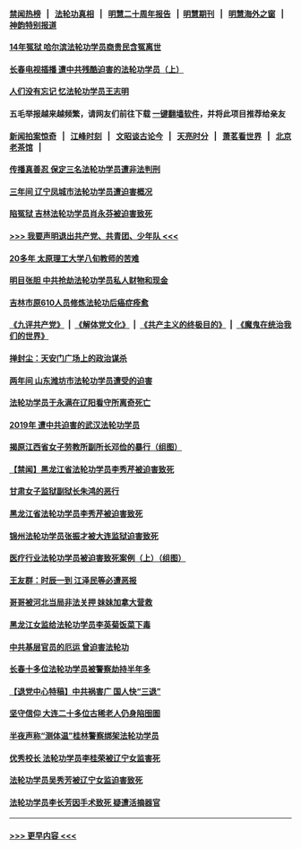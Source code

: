 #### [禁闻热榜](热点新闻.md?=0)  &nbsp;&nbsp;|&nbsp;&nbsp; [法轮功真相](https://github.com/gfw-breaker/truth/blob/master/README.md?=0) &nbsp;&nbsp;|&nbsp;&nbsp; [明慧二十周年报告](https://github.com/gfw-breaker/mh-reports/blob/master/README.md?=0) &nbsp;&nbsp;|&nbsp;&nbsp;[明慧期刊](https://github.com/gfw-breaker/mh-qikan) &nbsp;&nbsp;|&nbsp;&nbsp; [明慧海外之窗](https://github.com/gfw-breaker/mh-news/blob/master/README.md?=0) &nbsp;&nbsp;|&nbsp;&nbsp; [神韵特别报道](https://github.com/gfw-breaker/mh-news/blob/master/shenyun.md?=0)
#### [14年冤狱 哈尔滨法轮功学员商贵民含冤离世](../pages/prog424/a102792396.md?t=03061203) 
#### [长春电视插播 遭中共残酷迫害的法轮功学员（上）](../pages/prog424/a102792204.md?t=03061203) 
#### [人们没有忘记 忆法轮功学员王志明](../pages/prog424/a102791582.md?t=03061203) 
#### 五毛举报越来越频繁，请网友们前往下载 [一键翻墙软件](https://github.com/gfw-breaker/ssr-accounts)，并将此项目推荐给亲友
#### [新闻拍案惊奇](https://github.com/gfw-breaker/banned-news/blob/master/pages/link4.md) &nbsp;&nbsp;|&nbsp;&nbsp; [江峰时刻](https://github.com/gfw-breaker/banned-news/blob/master/pages/link4.md) &nbsp;&nbsp;|&nbsp;&nbsp; [文昭谈古论今](https://github.com/gfw-breaker/banned-news/blob/master/pages/link4.md) &nbsp;&nbsp;|&nbsp;&nbsp; [天亮时分](https://github.com/gfw-breaker/banned-news/blob/master/pages/link4.md) &nbsp;&nbsp;|&nbsp;&nbsp; [萧茗看世界](https://github.com/gfw-breaker/banned-news/blob/master/pages/link4.md) &nbsp;&nbsp;|&nbsp;&nbsp; [北京老茶馆](https://github.com/gfw-breaker/banned-news/blob/master/pages/link4.md) &nbsp;&nbsp;|&nbsp;&nbsp; 
#### [传播真善忍 保定三名法轮功学员遭非法判刑](../pages/prog424/a102791403.md?t=03061203) 
#### [三年间 辽宁凤城市法轮功学员遭迫害概况](../pages/prog424/a102786629.md?t=03061203) 
#### [陷冤狱 吉林法轮功学员肖永芬被迫害致死](../pages/prog424/a102791255.md?t=03061203) 
#### [>>> 我要声明退出共产党、共青团、少年队 <<<](https://github.com/begood0513/goodnews/blob/master/quit/letter.md) 
#### [20多年 太原理工大学八旬教师的苦难](../pages/prog424/a102790674.md?t=03061203) 
#### [明目张胆 中共抢劫法轮功学员私人财物和现金](../pages/prog424/a102790249.md?t=03061203) 
#### [吉林市原610人员修炼法轮功后癌症痊愈](../pages/prog424/a102789657.md?t=03061203) 
#### [《九评共产党》](https://github.com/begood0513/9ping.md/blob/master/README.md) &nbsp;|&nbsp; [《解体党文化》](../../../../jtdwh.md/blob/master/README.md)  &nbsp;|&nbsp; [《共产主义的终极目的》](../../../../gczydzjmd.md/blob/master/README.md) &nbsp;|&nbsp; [《魔鬼在统治我们的世界》](../../../../mgztzwmdsj.md/blob/master/README.md) 
#### [掸封尘：天安门广场上的政治谋杀](../pages/prog424/a102789591.md?t=03061203) 
#### [两年间 山东潍坊市法轮功学员遭受的迫害](../pages/prog424/a102789232.md?t=03061203) 
#### [法轮功学员于永满在辽阳看守所离奇死亡](../pages/prog424/a102789133.md?t=03061203) 
#### [2019年 遭中共迫害的武汉法轮功学员](../pages/prog424/a102787593.md?t=03061203) 
#### [揭原江西省女子劳教所副所长邓俭的暴行（组图）](../pages/prog424/a102787579.md?t=03061203) 
#### [【禁闻】黑龙江省法轮功学员李秀芹被迫害致死](../pages/prog424/a102787400.md?t=03061203) 
#### [甘肃女子监狱副狱长朱鸿的恶行](../pages/prog424/a102785973.md?t=03061203) 
#### [黑龙江省法轮功学员李秀芹被迫害致死](../pages/prog424/a102785864.md?t=03061203) 
#### [锦州法轮功学员张振才被大连监狱迫害致死](../pages/prog424/a102785078.md?t=03061203) 
#### [医疗行业法轮功学员被迫害致死案例（上）（组图）](../pages/prog424/a102785004.md?t=03061203) 
#### [王友群：时辰一到 江泽民等必遭恶报](../pages/prog424/a102784211.md?t=03061203) 
#### [哥哥被河北当局非法关押 妹妹加拿大营救](../pages/prog424/a102783263.md?t=03061203) 
#### [黑龙江女监给法轮功学员李英菊饭菜下毒](../pages/prog424/a102783019.md?t=03061203) 
#### [中共基层官员的厄运 曾迫害法轮功](../pages/prog424/a102782988.md?t=03061203) 
#### [长春十多位法轮功学员被警察劫持半年多](../pages/prog424/a102782208.md?t=03061203) 
#### [【退党中心特稿】中共祸害广 国人快“三退”](../pages/prog424/a102782111.md?t=03061203) 
#### [坚守信仰 大连二十多位古稀老人仍身陷囹圄](../pages/prog424/a102781549.md?t=03061203) 
#### [半夜声称“测体温”桂林警察绑架法轮功学员](../pages/prog424/a102781477.md?t=03061203) 
#### [优秀校长 法轮功学员李桂荣被辽宁女监害死](../pages/prog424/a102779889.md?t=03061203) 
#### [法轮功学员吴秀芳被辽宁女监迫害致死](../pages/prog424/a102779846.md?t=03061203) 
#### [法轮功学员李长芳因手术致死 疑遭活摘器官](../pages/prog424/a102779718.md?t=03061203) 

----
#### [ >>> 更早内容 <<< ](../indexes/prog424-earlier.md)
